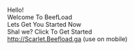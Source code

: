Hello!  
Welcome To BeefLoad  
Lets Get You Started Now   
Shal we? Click To Get Started   
http://Scarlet.Beefload.ga  (use on mobile)
